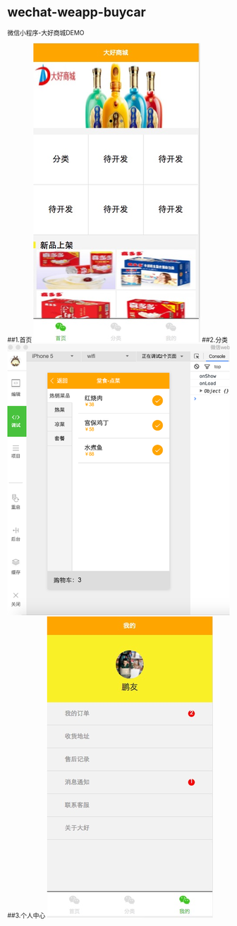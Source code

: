 # wechat-weapp-buycar
微信小程序-大好商城DEMO

##1.首页
![](./demo.png)
##2.分类
![](./demo2.png)
##3.个人中心
![](./demo3.png)




